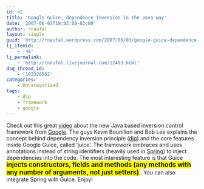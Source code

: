 ```yaml
---
id: 42
title: 'Google Guice, dependence Inversion in the Java way'
date: '2007-06-03T19:02:00-03:00'
author: rnaufal
layout: single
guid: 'http://rnaufal.wordpress.com/2007/06/03/google-guice-dependence-inversion-in-the-java-way/'
lj_itemid:
    - '48'
lj_permalink:
    - 'http://rnaufal.livejournal.com/12493.html'
dsq_thread_id:
    - '103328562'
categories:
    - Uncategorized
tags:
    - dip
    - framework
    - google
---
```


Check out this great [video](http://video.google.com/videoplay?docid=6068447410873108038&q=user%3A%22Google+engEDU) about the new Java based inversion control framework from [Google](http://www.google.com). The guys Kevin Bourillion and Bob Lee explains the concept behind dependency inversion principle ([dip](http://en.wikipedia.org/wiki/Dependency_injection)) and the core features inside Google Guice, called ‘juice’. The framework embraces and uses annotations instead of string identifiers (heavily used in [Spring](http://www.springframework.org/)) to inject dependencies into the code. The most interesting feature is that Guice <span style="background-color:yellow;font-weight:bold;font-size:120%;">injects constructors, fields and methods (any methods with any number of arguments, not just setters) </span>. You can also integrate Spring with Guice. Enjoy!